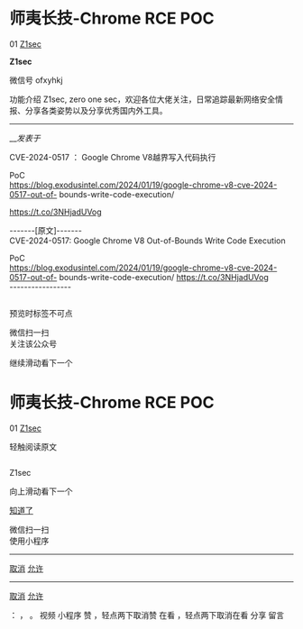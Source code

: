 #  师夷长技-Chrome RCE POC

01  [ Z1sec ](javascript:void\(0\);)

**Z1sec** ![]()

微信号 ofxyhkj

功能介绍 Z1sec, zero one sec，欢迎各位大佬关注，日常追踪最新网络安全情报、分享各类姿势以及分享优秀国内外工具。

____

___发表于_

CVE-2024-0517 ： Google Chrome V8越界写入代码执行  
           
PoC  
https://blog.exodusintel.com/2024/01/19/google-chrome-v8-cve-2024-0517-out-of-
bounds-write-code-execution/

https://t.co/3NHjadUVog  
           
\-------[原文]-------  
CVE-2024-0517: Google Chrome V8 Out-of-Bounds Write Code Execution  
           
PoC  
https://blog.exodusintel.com/2024/01/19/google-chrome-v8-cve-2024-0517-out-of-
bounds-write-code-execution/ https://t.co/3NHjadUVog  
\-----------------  

![]()  

预览时标签不可点

微信扫一扫  
关注该公众号

继续滑动看下一个

# 师夷长技-Chrome RCE POC

01  [ Z1sec ](javascript:void\(0\);)

轻触阅读原文

![]()

Z1sec

向上滑动看下一个

[知道了](javascript:;)

微信扫一扫  
使用小程序

****

[取消](javascript:void\(0\);) [允许](javascript:void\(0\);)

****

[取消](javascript:void\(0\);) [允许](javascript:void\(0\);)

： ， 。   视频 小程序 赞 ，轻点两下取消赞 在看 ，轻点两下取消在看 分享 留言


